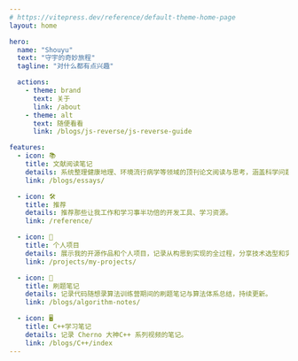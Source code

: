 ```yaml
---
# https://vitepress.dev/reference/default-theme-home-page
layout: home

hero:
  name: "Shouyu"
  text: "守宇的奇妙旅程"
  tagline: "对什么都有点兴趣"

  actions:
    - theme: brand
      text: 关于
      link: /about
    - theme: alt
      text: 随便看看
      link: /blogs/js-reverse/js-reverse-guide

features:
  - icon: 📚
    title: 文献阅读笔记
    details: 系统整理健康地理、环境流行病学等领域的顶刊论文阅读与思考，涵盖科学问题、方法、写作与创新。
    link: /blogs/essays/

  - icon: 🛠️
    title: 推荐
    details: 推荐那些让我工作和学习事半功倍的开发工具、学习资源。
    link: /reference/

  - icon: 🚀
    title: 个人项目
    details: 展示我的开源作品和个人项目，记录从构思到实现的全过程，分享技术选型和实现细节。
    link: /projects/my-projects/

  - icon: 📓
    title: 刷题笔记
    details: 记录代码随想录算法训练营期间的刷题笔记与算法体系总结，持续更新。
    link: /blogs/algorithm-notes/

  - icon: 🖥️
    title: C++学习笔记
    details: 记录 Cherno 大神C++ 系列视频的笔记。
    link: /blogs/C++/index
---
```

